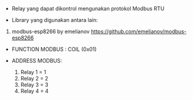 * Relay yang dapat dikontrol mengunakan protokol Modbus RTU

* Library yang digunakan antara lain:
 1.  modbus-esp8266 by emelianov https://github.com/emelianov/modbus-esp8266


* FUNCTION MODBUS : COIL (0x01)

* ADDRESS MODBUS: 
  1. Relay 1 = 1
  2. Relay 2 = 2
  3. Relay 3 = 3
  4. Relay 4 = 4
